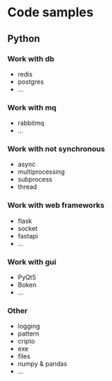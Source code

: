# Code samples

## Python

### Work with db
* redis
* postgres
* ...

### Work with mq
* rabbitmq
* ...

### Work with not synchronous
* async
* multiprocessing
* subprocess
* thread

### Work with web frameworks
* flask
* socket
* fastapi
* ...

### Work with gui
* PyQt5
* Boken
* ...

### Other
* logging
* pattern
* cripto
* exe
* files
* numpy & pandas
* ...



